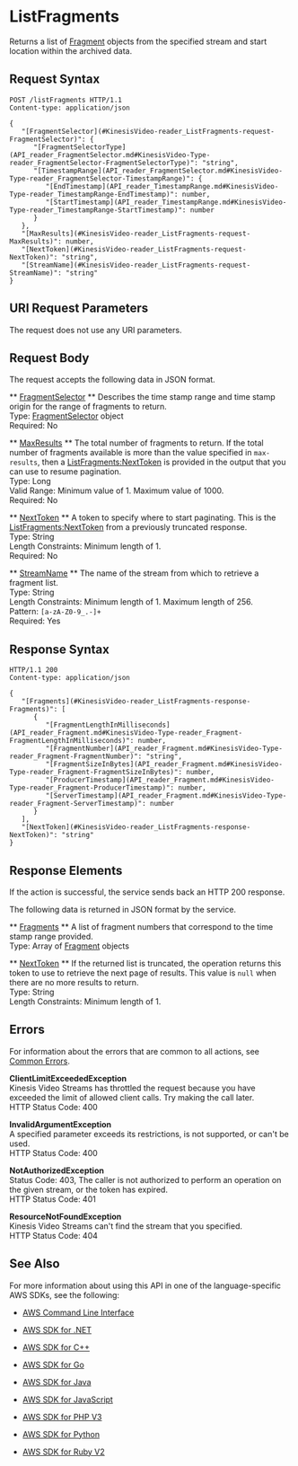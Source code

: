 # ListFragments<a name="API_reader_ListFragments"></a>

Returns a list of [Fragment](API_reader_Fragment.md) objects from the specified stream and start location within the archived data\.

## Request Syntax<a name="API_reader_ListFragments_RequestSyntax"></a>

```
POST /listFragments HTTP/1.1
Content-type: application/json

{
   "[FragmentSelector](#KinesisVideo-reader_ListFragments-request-FragmentSelector)": { 
      "[FragmentSelectorType](API_reader_FragmentSelector.md#KinesisVideo-Type-reader_FragmentSelector-FragmentSelectorType)": "string",
      "[TimestampRange](API_reader_FragmentSelector.md#KinesisVideo-Type-reader_FragmentSelector-TimestampRange)": { 
         "[EndTimestamp](API_reader_TimestampRange.md#KinesisVideo-Type-reader_TimestampRange-EndTimestamp)": number,
         "[StartTimestamp](API_reader_TimestampRange.md#KinesisVideo-Type-reader_TimestampRange-StartTimestamp)": number
      }
   },
   "[MaxResults](#KinesisVideo-reader_ListFragments-request-MaxResults)": number,
   "[NextToken](#KinesisVideo-reader_ListFragments-request-NextToken)": "string",
   "[StreamName](#KinesisVideo-reader_ListFragments-request-StreamName)": "string"
}
```

## URI Request Parameters<a name="API_reader_ListFragments_RequestParameters"></a>

The request does not use any URI parameters\.

## Request Body<a name="API_reader_ListFragments_RequestBody"></a>

The request accepts the following data in JSON format\.

 ** [FragmentSelector](#API_reader_ListFragments_RequestSyntax) **   <a name="KinesisVideo-reader_ListFragments-request-FragmentSelector"></a>
Describes the time stamp range and time stamp origin for the range of fragments to return\.  
Type: [FragmentSelector](API_reader_FragmentSelector.md) object  
Required: No

 ** [MaxResults](#API_reader_ListFragments_RequestSyntax) **   <a name="KinesisVideo-reader_ListFragments-request-MaxResults"></a>
The total number of fragments to return\. If the total number of fragments available is more than the value specified in `max-results`, then a [ListFragments:NextToken](#KinesisVideo-reader_ListFragments-response-NextToken) is provided in the output that you can use to resume pagination\.  
Type: Long  
Valid Range: Minimum value of 1\. Maximum value of 1000\.  
Required: No

 ** [NextToken](#API_reader_ListFragments_RequestSyntax) **   <a name="KinesisVideo-reader_ListFragments-request-NextToken"></a>
A token to specify where to start paginating\. This is the [ListFragments:NextToken](#KinesisVideo-reader_ListFragments-response-NextToken) from a previously truncated response\.  
Type: String  
Length Constraints: Minimum length of 1\.  
Required: No

 ** [StreamName](#API_reader_ListFragments_RequestSyntax) **   <a name="KinesisVideo-reader_ListFragments-request-StreamName"></a>
The name of the stream from which to retrieve a fragment list\.  
Type: String  
Length Constraints: Minimum length of 1\. Maximum length of 256\.  
Pattern: `[a-zA-Z0-9_.-]+`   
Required: Yes

## Response Syntax<a name="API_reader_ListFragments_ResponseSyntax"></a>

```
HTTP/1.1 200
Content-type: application/json

{
   "[Fragments](#KinesisVideo-reader_ListFragments-response-Fragments)": [ 
      { 
         "[FragmentLengthInMilliseconds](API_reader_Fragment.md#KinesisVideo-Type-reader_Fragment-FragmentLengthInMilliseconds)": number,
         "[FragmentNumber](API_reader_Fragment.md#KinesisVideo-Type-reader_Fragment-FragmentNumber)": "string",
         "[FragmentSizeInBytes](API_reader_Fragment.md#KinesisVideo-Type-reader_Fragment-FragmentSizeInBytes)": number,
         "[ProducerTimestamp](API_reader_Fragment.md#KinesisVideo-Type-reader_Fragment-ProducerTimestamp)": number,
         "[ServerTimestamp](API_reader_Fragment.md#KinesisVideo-Type-reader_Fragment-ServerTimestamp)": number
      }
   ],
   "[NextToken](#KinesisVideo-reader_ListFragments-response-NextToken)": "string"
}
```

## Response Elements<a name="API_reader_ListFragments_ResponseElements"></a>

If the action is successful, the service sends back an HTTP 200 response\.

The following data is returned in JSON format by the service\.

 ** [Fragments](#API_reader_ListFragments_ResponseSyntax) **   <a name="KinesisVideo-reader_ListFragments-response-Fragments"></a>
A list of fragment numbers that correspond to the time stamp range provided\.  
Type: Array of [Fragment](API_reader_Fragment.md) objects

 ** [NextToken](#API_reader_ListFragments_ResponseSyntax) **   <a name="KinesisVideo-reader_ListFragments-response-NextToken"></a>
If the returned list is truncated, the operation returns this token to use to retrieve the next page of results\. This value is `null` when there are no more results to return\.  
Type: String  
Length Constraints: Minimum length of 1\.

## Errors<a name="API_reader_ListFragments_Errors"></a>

For information about the errors that are common to all actions, see [Common Errors](CommonErrors.md)\.

 **ClientLimitExceededException**   
Kinesis Video Streams has throttled the request because you have exceeded the limit of allowed client calls\. Try making the call later\.  
HTTP Status Code: 400

 **InvalidArgumentException**   
A specified parameter exceeds its restrictions, is not supported, or can't be used\.  
HTTP Status Code: 400

 **NotAuthorizedException**   
Status Code: 403, The caller is not authorized to perform an operation on the given stream, or the token has expired\.  
HTTP Status Code: 401

 **ResourceNotFoundException**   
Kinesis Video Streams can't find the stream that you specified\.  
HTTP Status Code: 404

## See Also<a name="API_reader_ListFragments_SeeAlso"></a>

For more information about using this API in one of the language\-specific AWS SDKs, see the following:

+  [AWS Command Line Interface](http://docs.aws.amazon.com/goto/aws-cli/kinesis-video-reader-data-2017-09-30/ListFragments) 

+  [AWS SDK for \.NET](http://docs.aws.amazon.com/goto/DotNetSDKV3/kinesis-video-reader-data-2017-09-30/ListFragments) 

+  [AWS SDK for C\+\+](http://docs.aws.amazon.com/goto/SdkForCpp/kinesis-video-reader-data-2017-09-30/ListFragments) 

+  [AWS SDK for Go](http://docs.aws.amazon.com/goto/SdkForGoV1/kinesis-video-reader-data-2017-09-30/ListFragments) 

+  [AWS SDK for Java](http://docs.aws.amazon.com/goto/SdkForJava/kinesis-video-reader-data-2017-09-30/ListFragments) 

+  [AWS SDK for JavaScript](http://docs.aws.amazon.com/goto/AWSJavaScriptSDK/kinesis-video-reader-data-2017-09-30/ListFragments) 

+  [AWS SDK for PHP V3](http://docs.aws.amazon.com/goto/SdkForPHPV3/kinesis-video-reader-data-2017-09-30/ListFragments) 

+  [AWS SDK for Python](http://docs.aws.amazon.com/goto/boto3/kinesis-video-reader-data-2017-09-30/ListFragments) 

+  [AWS SDK for Ruby V2](http://docs.aws.amazon.com/goto/SdkForRubyV2/kinesis-video-reader-data-2017-09-30/ListFragments) 